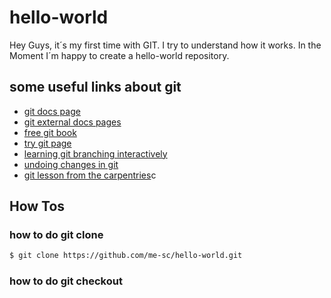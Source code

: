# hello-world

Hey Guys,
it´s my first time with GIT. I try to understand how it works. In the Moment I´m happy to create a hello-world repository. 

## some useful links about git

- [git docs page](https://git-scm.com/doc)
- [git external docs pages](https://git-scm.com/doc/ext)
- [free git book](https://git-scm.com/book/en/v2)
- [try git page](https://try.github.io/)
- [learning git branching interactively](https://learngitbranching.js.org/)
- [undoing changes in git](https://www.atlassian.com/git/tutorials/undoing-changes)
- [git lesson from the carpentries](http://swcarpentry.github.io/git-novice/)c

## How Tos

### how to do git clone

```bash
$ git clone https://github.com/me-sc/hello-world.git
```

### how to do git checkout

